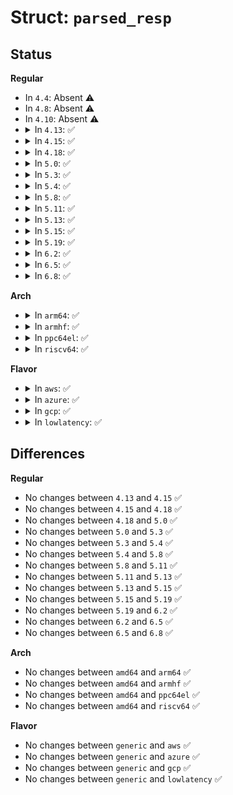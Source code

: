 # Struct: <code>parsed_resp</code>

## Status
<b>Regular</b>
<ul>
<li>
In <code>4.4</code>: Absent ⚠️
</li>
<li>
In <code>4.8</code>: Absent ⚠️
</li>
<li>
In <code>4.10</code>: Absent ⚠️
</li>
<li>
<details>
<summary>In <code>4.13</code>: ✅</summary>

```c
struct parsed_resp {
    int num;
    struct opal_resp_tok toks[64];
};
```
</details>
</li>
<li>
<details>
<summary>In <code>4.15</code>: ✅</summary>

```c
struct parsed_resp {
    int num;
    struct opal_resp_tok toks[64];
};
```
</details>
</li>
<li>
<details>
<summary>In <code>4.18</code>: ✅</summary>

```c
struct parsed_resp {
    int num;
    struct opal_resp_tok toks[64];
};
```
</details>
</li>
<li>
<details>
<summary>In <code>5.0</code>: ✅</summary>

```c
struct parsed_resp {
    int num;
    struct opal_resp_tok toks[64];
};
```
</details>
</li>
<li>
<details>
<summary>In <code>5.3</code>: ✅</summary>

```c
struct parsed_resp {
    int num;
    struct opal_resp_tok toks[64];
};
```
</details>
</li>
<li>
<details>
<summary>In <code>5.4</code>: ✅</summary>

```c
struct parsed_resp {
    int num;
    struct opal_resp_tok toks[64];
};
```
</details>
</li>
<li>
<details>
<summary>In <code>5.8</code>: ✅</summary>

```c
struct parsed_resp {
    int num;
    struct opal_resp_tok toks[64];
};
```
</details>
</li>
<li>
<details>
<summary>In <code>5.11</code>: ✅</summary>

```c
struct parsed_resp {
    int num;
    struct opal_resp_tok toks[64];
};
```
</details>
</li>
<li>
<details>
<summary>In <code>5.13</code>: ✅</summary>

```c
struct parsed_resp {
    int num;
    struct opal_resp_tok toks[64];
};
```
</details>
</li>
<li>
<details>
<summary>In <code>5.15</code>: ✅</summary>

```c
struct parsed_resp {
    int num;
    struct opal_resp_tok toks[64];
};
```
</details>
</li>
<li>
<details>
<summary>In <code>5.19</code>: ✅</summary>

```c
struct parsed_resp {
    int num;
    struct opal_resp_tok toks[64];
};
```
</details>
</li>
<li>
<details>
<summary>In <code>6.2</code>: ✅</summary>

```c
struct parsed_resp {
    int num;
    struct opal_resp_tok toks[64];
};
```
</details>
</li>
<li>
<details>
<summary>In <code>6.5</code>: ✅</summary>

```c
struct parsed_resp {
    int num;
    struct opal_resp_tok toks[64];
};
```
</details>
</li>
<li>
<details>
<summary>In <code>6.8</code>: ✅</summary>

```c
struct parsed_resp {
    int num;
    struct opal_resp_tok toks[64];
};
```
</details>
</li>
</ul>
<b>Arch</b>
<ul>
<li>
<details>
<summary>In <code>arm64</code>: ✅</summary>

```c
struct parsed_resp {
    int num;
    struct opal_resp_tok toks[64];
};
```
</details>
</li>
<li>
<details>
<summary>In <code>armhf</code>: ✅</summary>

```c
struct parsed_resp {
    int num;
    struct opal_resp_tok toks[64];
};
```
</details>
</li>
<li>
<details>
<summary>In <code>ppc64el</code>: ✅</summary>

```c
struct parsed_resp {
    int num;
    struct opal_resp_tok toks[64];
};
```
</details>
</li>
<li>
<details>
<summary>In <code>riscv64</code>: ✅</summary>

```c
struct parsed_resp {
    int num;
    struct opal_resp_tok toks[64];
};
```
</details>
</li>
</ul>
<b>Flavor</b>
<ul>
<li>
<details>
<summary>In <code>aws</code>: ✅</summary>

```c
struct parsed_resp {
    int num;
    struct opal_resp_tok toks[64];
};
```
</details>
</li>
<li>
<details>
<summary>In <code>azure</code>: ✅</summary>

```c
struct parsed_resp {
    int num;
    struct opal_resp_tok toks[64];
};
```
</details>
</li>
<li>
<details>
<summary>In <code>gcp</code>: ✅</summary>

```c
struct parsed_resp {
    int num;
    struct opal_resp_tok toks[64];
};
```
</details>
</li>
<li>
<details>
<summary>In <code>lowlatency</code>: ✅</summary>

```c
struct parsed_resp {
    int num;
    struct opal_resp_tok toks[64];
};
```
</details>
</li>
</ul>

## Differences
<b>Regular</b>
<ul>
<li>
No changes between <code>4.13</code> and <code>4.15</code> ✅
</li>
<li>
No changes between <code>4.15</code> and <code>4.18</code> ✅
</li>
<li>
No changes between <code>4.18</code> and <code>5.0</code> ✅
</li>
<li>
No changes between <code>5.0</code> and <code>5.3</code> ✅
</li>
<li>
No changes between <code>5.3</code> and <code>5.4</code> ✅
</li>
<li>
No changes between <code>5.4</code> and <code>5.8</code> ✅
</li>
<li>
No changes between <code>5.8</code> and <code>5.11</code> ✅
</li>
<li>
No changes between <code>5.11</code> and <code>5.13</code> ✅
</li>
<li>
No changes between <code>5.13</code> and <code>5.15</code> ✅
</li>
<li>
No changes between <code>5.15</code> and <code>5.19</code> ✅
</li>
<li>
No changes between <code>5.19</code> and <code>6.2</code> ✅
</li>
<li>
No changes between <code>6.2</code> and <code>6.5</code> ✅
</li>
<li>
No changes between <code>6.5</code> and <code>6.8</code> ✅
</li>
</ul>
<b>Arch</b>
<ul>
<li>
No changes between <code>amd64</code> and <code>arm64</code> ✅
</li>
<li>
No changes between <code>amd64</code> and <code>armhf</code> ✅
</li>
<li>
No changes between <code>amd64</code> and <code>ppc64el</code> ✅
</li>
<li>
No changes between <code>amd64</code> and <code>riscv64</code> ✅
</li>
</ul>
<b>Flavor</b>
<ul>
<li>
No changes between <code>generic</code> and <code>aws</code> ✅
</li>
<li>
No changes between <code>generic</code> and <code>azure</code> ✅
</li>
<li>
No changes between <code>generic</code> and <code>gcp</code> ✅
</li>
<li>
No changes between <code>generic</code> and <code>lowlatency</code> ✅
</li>
</ul>
